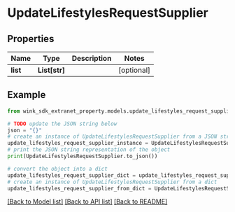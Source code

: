 # UpdateLifestylesRequestSupplier


## Properties

Name | Type | Description | Notes
------------ | ------------- | ------------- | -------------
**list** | **List[str]** |  | [optional] 

## Example

```python
from wink_sdk_extranet_property.models.update_lifestyles_request_supplier import UpdateLifestylesRequestSupplier

# TODO update the JSON string below
json = "{}"
# create an instance of UpdateLifestylesRequestSupplier from a JSON string
update_lifestyles_request_supplier_instance = UpdateLifestylesRequestSupplier.from_json(json)
# print the JSON string representation of the object
print(UpdateLifestylesRequestSupplier.to_json())

# convert the object into a dict
update_lifestyles_request_supplier_dict = update_lifestyles_request_supplier_instance.to_dict()
# create an instance of UpdateLifestylesRequestSupplier from a dict
update_lifestyles_request_supplier_from_dict = UpdateLifestylesRequestSupplier.from_dict(update_lifestyles_request_supplier_dict)
```
[[Back to Model list]](../README.md#documentation-for-models) [[Back to API list]](../README.md#documentation-for-api-endpoints) [[Back to README]](../README.md)


